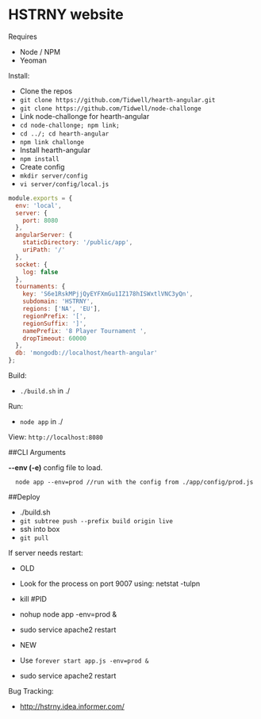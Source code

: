 HSTRNY website
==============

Requires
  * Node / NPM
  * Yeoman

Install:
  * Clone the repos
  * ```git clone https://github.com/Tidwell/hearth-angular.git```
  * ```git clone https://github.com/Tidwell/node-challonge```
  * Link node-challonge for hearth-angular
  * ```cd node-challonge; npm link;```
  * ```cd ../; cd hearth-angular```
  * ```npm link challonge```
  * Install hearth-angular
  * ```npm install```
  * Create config
  * ```mkdir server/config```
  * ```vi server/config/local.js```

```javascript
module.exports = {
  env: 'local',
  server: {
    port: 8080
  },
  angularServer: {
    staticDirectory: '/public/app',
    uriPath: '/'
  },
  socket: {
    log: false
  },
  tournaments: {
    key: 'S6e1RskMPjjQyEYFXmGu1IZ178hISWxtlVNC3yQn',
    subdomain: 'HSTRNY',
    regions: ['NA', 'EU'],
    regionPrefix: '[',
    regionSuffix: ']',
    namePrefix: '8 Player Tournament ',
    dropTimeout: 60000
  },
  db: 'mongodb://localhost/hearth-angular'
};
```

Build:
  * ```./build.sh``` in ./

Run:
  * ```node app``` in ./

View:
	```http://localhost:8080```

##CLI Arguments

**--env (-e)**
  config file to load.
  ```
    node app --env=prod //run with the config from ./app/config/prod.js
  ```

##Deploy

  * ./build.sh
  * ```git subtree push --prefix build origin live```
  * ssh into box
  * ```git pull```

If server needs restart:
  * OLD
  * Look for the process on port 9007 using: netstat -tulpn
  * kill #PID
  * nohup node app -env=prod &
  * sudo service apache2 restart

  * NEW
  * Use ```forever start app.js -env=prod &```
  * sudo service apache2 restart

Bug Tracking:
  * http://hstrny.idea.informer.com/